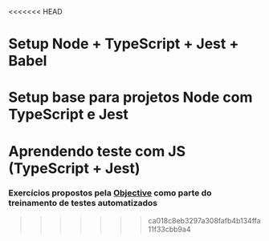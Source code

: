 <<<<<<< HEAD
# Setup Node + TypeScript + Jest + Babel

Setup base para projetos Node com TypeScript e Jest
=======
# Aprendendo teste com JS (TypeScript + Jest)

### Exercícios propostos pela [Objective](https://www.objective.com.br/) como parte do treinamento de testes automatizados
>>>>>>> ca018c8eb3297a308fafb4b134ffa11f33cbb9a4
